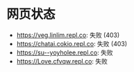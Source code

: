 # 网页状态
- https://veg.linlim.repl.co: 失败 (403)
- https://chatai.cokio.repl.co: 失败 (403)
- https://su--yoyholee.repl.co: 失败
- https://Love.cfvqw.repl.co: 失败
